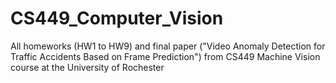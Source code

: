 # CS449_Computer_Vision

All homeworks (HW1 to HW9) and final paper ("Video Anomaly Detection for Traffic Accidents Based on Frame Prediction") from CS449 Machine Vision course at the University of Rochester
